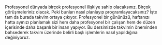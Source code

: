 
Profesyonel dünyada birçok profesyonel ilişkiye sahip olacaksınız. Birçok görüşmeleriniz olacak. Peki bunları nasıl planlayıp programlayacaksınız? İşte tam da burada takvim ortaya çıkıyor. Profesyonel bir gününüzü, haftanızı hatta ayınızı planlamak sizi hem daha profesyonel bir çalışan hem de düzen içerisinde daha başarılı bir insan yapıyor. Bu dersimizde takvimin öneminden bahsederek takvim üzerinde belirli başlı işlemlerin nasıl yapıldığına değiniyoruz.
